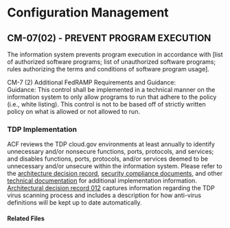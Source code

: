 # Configuration Management
## CM-07(02) - PREVENT PROGRAM EXECUTION 

The information system prevents program execution in accordance with [list of authorized software programs; list of unauthorized software programs; rules authorizing the terms and conditions of software program usage].  

CM-7 (2) Additional FedRAMP Requirements and Guidance:  
Guidance: This control shall be implemented in a technical manner on the information system to only allow programs to run that adhere to the policy (i.e., white listing).  This control is not to be based off of strictly written policy on what is allowed or not allowed to run.  

### TDP Implementation
ACF reviews the TDP cloud.gov environments at least annually to identify unnecessary and/or nonsecure functions, ports, protocols, and services; and disables functions, ports, protocols, and/or services deemed to be unnecessary and/or unsecure within the information system.  Please refer to the [architecture decision record](https://github.com/HHS/TANF-app/tree/main/docs/Architecture%20Decision%20Record), [security compliance documents](https://github.com/HHS/TANF-app/tree/main/docs/Security-Compliance), and other [technical documentation](https://github.com/HHS/TANF-app/tree/main/docs/Technical-Documentation) for additional implementation information.
[Architectural decision record 012](https://github.com/HHS/TANF-app/blob/main/docs/Architecture%20Decision%20Record/012-antivirus-strategy.md) captures information regarding the TDP virus scanning process and includes a description for how anti-virus definitions will be kept up to date automatically.

#### Related Files


